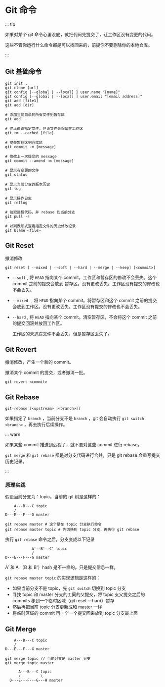 # Git 命令

::: tip

如果对某个 git 命令心里没底，就把代码先提交了，让工作区没有变更的代码。

这些不管你运行什么命令都是可以找回来的，前提你不要删除你的本地仓库。

:::



## Git 基础命令

```shell
git init .
git clone [url]
git config [--global | --local] ] user.name "[name]"
git config [--global | --local] ] user.email "[email address]"
git add [file1]
git add [dir]

# 添加当前目录的所有文件到暂存区
git add .

# 停止追踪指定文件，但该文件会保留在工作区
git rm --cached [file]

# 提交暂存区到仓库区
git commit -m [message]

# 修改上一次提交的 message
git commit --amend -m [message]

# 显示有变更的文件
git status

# 显示当前分支的版本历史
git log

# 显示操作日志
git reflog

# 拉取远程代码，并 rebase 到当前分支
git pull -r

# 以列表形式查看指定文件的历史修改记录
git blame <file>
```



## Git Reset

撤消修改


```shell
git reset [ --mixed | --soft | --hard | --merge | --keep] [<commit>]
```

- `--soft` , 将 `HEAD` 指向某个 commit，工作区和暂存区的修改不会丢失。这个 commit 之前的提交会放到 暂存区。没有更改丢失。工作区没有提交的修改也不会丢失。

- `--mixed ` , 将 `HEAD` 指向某个 commit。将暂存区和这个 commit 之前的提交会放到工作区。没有更改丢失。工作区没有提交的修改也不会丢失。

- `--hard` , 将 `HEAD` 指向某个 commit。清空暂存区，不会将这个 commit 之前的提交回滚并放回工作区。

  工作区的未追踪文件不会丢失，但是暂存区丢失了。



## Git Revert

撤消修改，产生一个新的 commit。

撤消某个 commit 的提交，或者撤消一批。

```shell
git revert <commit>
```



## Git Rebase

```shell
git-rebase [<upstream> [<branch>]]
```

如果指定了 `branch` ，当前分支不是 `branch` ，git 会自动执行 `git switch <branch>` ，再去执行后续操作。

::: warn

如果某些 commit 推送到远程了，就不要对这些 commit 进行 rebase。

`git merge` 和 `git rebase` 都是对分支代码进行合并，只是 git rebase 会重写提交历史记录。

:::

### 原理实践

假设当前分支为：topic，当前的 git 树是这样的：

```
    A---B---C topic
    /
D---E---F---G master
```



```shell
git rebase master # 这个是在 topic 分支执行命令
git rebase master topic # 先切换到 topic 分支，再执行 git rebase
```



执行 `git rebase` 命令之后，分支变成以下记录

```
            A'--B'--C' topic
            /
D---E---F---G master
```

A’ 和 A （B 和 B'）hash 是不一样的。只是提交信息一样。



`git rebase master topic` 的实现逻辑是这样的：

- 如果当前分支不是 topic，先 `git switch` 切换到 topic 分支
- 寻找 topic 和 master 分支的工同的父提交，将 topic 支父提交之后的 commits 移到一个临时区域（git reset —hard）暂存
- 然后再把当前 topic 分支更新成和 master 一样
- 将临时区域的 commit 再一个一个提交回来放到 topic 分支最上面



## Git Merge




```shell
    A---B---C topic
    /
D---E---F---G master
```

```shell
git merge topic // 当前分支是 master 分支
git merge topic master
```

          A---B---C topic
          /         \
      D---E---F---G---H master
